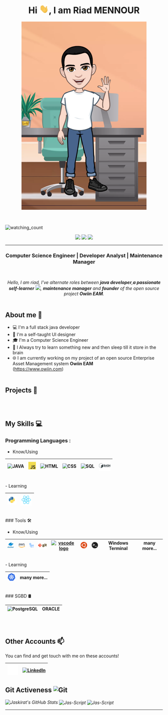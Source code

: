 <h1 align="center">Hi <img src="https://raw.githubusercontent.com/ABSphreak/ABSphreak/master/gifs/Hi.gif" width="30px">, I am Riad MENNOUR </h1>

<p align="center">
  <img src="https://github.com/riadmennour/riadmennour/blob/main/1622111183775.jpg" height="600"/>
</p>
<br>

<p align="left"> 
<img src="https://komarev.com/ghpvc/?username=riadmennour&color=brightgreen" alt="watching_count" />
 </p>
 <p align="center">
  <img src="https://img.shields.io/badge/Focus-JAVA%20ERP%20EAM-brightgreen" />
  <img src="https://img.shields.io/badge/Lives-Algeria-success" />
  <img src="https://img.shields.io/badge/Languages-English%20%26%20Arabic%20%26%20French-brightgreen" />
</p>
<hr>

<h3 align="center">Computer Science Engineer | Developer Analyst | Maintenance Manager</h3>
<br>
</p>

<p align="center">
  
   <em>
       Hello, I am riad, I've alternate roles between <b>java developer</b>,<b>a passionate self-learner</b> <img src="https://github.com/TheDudeThatCode/TheDudeThatCode/blob/master/Assets/Developer.gif" width="30px">, <b>maintenance manager</b> and <b>founder</b> of the open source project <b>Owiin EAM</b>. 
  </em> <br><br>
 
## About me  📖 

* 💻 I'm a full stack java developer
* 🎨 I'm a self-taught UI designer
* 🎓 I'm a Computer Science Engineer
* 📱 I Always try to learn something new and then sleep till it store in the brain
* 🌐 I am currently working on my project of an open source Enterprise Asset Management system **Owiin EAM**<br>(https://www.owiin.com)
<br><br>
  
## Projects  🎁 

  <br><br>
## My Skills :computer:
  
### Programming Languages :

- Know/Using

| <img src="https://images.vexels.com/media/users/3/166401/isolated/preview/b82aa7ac3f736dd78570dd3fa3fa9e24-java-programming-language-icon-by-vexels.png" alt="JAVA" width="36">  | [<img src="https://raw.githubusercontent.com/github/explore/80688e429a7d4ef2fca1e82350fe8e3517d3494d/topics/javascript/javascript.png" alt="js logo" width="24">](https://developer.mozilla.org/en-US/docs/Web/JavaScript)  | <img src="https://www.vectorlogo.zone/logos/w3_html5/w3_html5-ar21.svg" alt="HTML" width="48"> |  <img src="https://1000logos.net/wp-content/uploads/2020/09/CSS-Logo.png" alt="CSS" width="48"> |  <img src="https://i0.wp.com/www.complexsql.com/wp-content/uploads/2017/01/sql-logo.jpg?ssl=1" alt="SQL" width="36"> | [<img src="https://raw.githubusercontent.com/github/explore/80688e429a7d4ef2fca1e82350fe8e3517d3494d/topics/bash/bash.png" alt="bash logo" width="36">](https://www.gnu.org/software/bash/)  |
|---|---|---|---|---|---|

  <br>
- Learning

| [<img src="https://raw.githubusercontent.com/github/explore/80688e429a7d4ef2fca1e82350fe8e3517d3494d/topics/python/python.png" alt="python logo" width="28">](https://www.python.org/) | <img src="https://raw.githubusercontent.com/github/explore/80688e429a7d4ef2fca1e82350fe8e3517d3494d/topics/react/react.png" alt="React" width="36"> |  
|---|---|

  <br>
### Tools 🛠️

- Know/Using

| [<img src="https://raw.githubusercontent.com/github/explore/80688e429a7d4ef2fca1e82350fe8e3517d3494d/topics/docker/docker.png" alt="docker logo" width="36">](https://www.docker.com/) | [<img src="https://raw.githubusercontent.com/Delta456/Delta456/master/img/aws.png" alt="aws logo" width="36">](https://aws.amazon.com/)| [<img src="https://raw.githubusercontent.com/Delta456/Delta456/master/img/actions.png" alt="actions logo" width="24">](https://github.com/features/actions) | [<img src="https://raw.githubusercontent.com/github/explore/80688e429a7d4ef2fca1e82350fe8e3517d3494d/topics/git/git.png" alt="git logo" width="48">](https://git-scm.com/) | [<img src="https://raw.githubusercontent.com/Delta456/Delta456/master/img/vscode.png" alt="vscode logo" width="24">](https://code.visualstudio.com/) | <img src="https://raw.githubusercontent.com/github/explore/80688e429a7d4ef2fca1e82350fe8e3517d3494d/topics/ubuntu/ubuntu.png" alt="Ubuntu" width="36"> | <img src="https://raw.githubusercontent.com/github/explore/80688e429a7d4ef2fca1e82350fe8e3517d3494d/topics/terminal/terminal.png" alt="Terminal" width="36"> |  Windows Terminal | many more...
|---|---|---|---|---|---|---|---|---|

  <br>
- Learning

|[<img src="https://raw.githubusercontent.com/github/explore/80688e429a7d4ef2fca1e82350fe8e3517d3494d/topics/kubernetes/kubernetes.png" alt="kubernetes logo" width="26">](https://kubernetes.io/)| many more...
|---|---|
  
  <br>
### SGBD 🛢 

| <img src="https://www.vectorlogo.zone/logos/postgresql/postgresql-ar21.svg" alt="PostgreSQL" width="72">| ORACLE |  
|---|---|
  
<br><br>
  
  
## Other Accounts 📫

You can find and get touch with me on these accounts!

| [<img src="https://raw.githubusercontent.com/Delta456/Delta456/master/img/github.png" alt="github logo" width="34">](https://github.com/riadmennour) | [<img src="https://github.com/kmhmubin/kmhmubin/blob/master/assets/linkedin.svg" alt="LinkedIn" width="24">](https://www.linkedin.com/in/riadmennour/) | 
|---|---| 

## Git Activeness <img src="https://media.giphy.com/media/W5eoZHPpUx9sapR0eu/giphy.gif" width="30px" alt="Git"/>&nbsp;<i>
  
<img src="https://github-readme-stats.vercel.app/api?username=riadmennour&show_icons=true&hide_border=true&count_private=true&theme=shades-of-purple&icon_color=fad000" alt="Jaskirat's GitHub Stats">
<img align="center" src="https://github-readme-streak-stats.herokuapp.com/?user=riadmennour&count_private=true&theme=radical" alt="Jas-Script" />
<img align="center" width=500 src="https://github-readme-stats.vercel.app/api/top-langs/?username=riadmennour&count_private=true&theme=radical" alt="Jas-Script" />
  
<hr>
